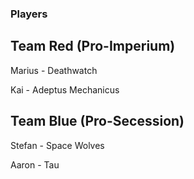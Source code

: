 ### Players

## Team Red (Pro-Imperium)

Marius - Deathwatch

Kai - Adeptus Mechanicus

## Team Blue (Pro-Secession)

Stefan - Space Wolves

Aaron - Tau
